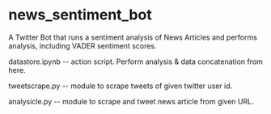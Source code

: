 # news_sentiment_bot
A Twitter Bot that runs a sentiment analysis of News Articles and performs analysis, including VADER sentiment scores.

datastore.ipynb -- action script. Perform analysis & data concatenation from here.

tweetscrape.py -- module to scrape tweets of given twitter user id.

analysicle.py -- module to scrape and tweet news article from given URL.
